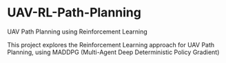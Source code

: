# UAV-RL-Path-Planning
UAV Path Planning using Reinforcement Learning

This project explores the Reinforcement Learning approach for UAV Path Planning, using MADDPG (Multi-Agent Deep Deterministic Policy Gradient)
